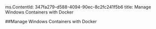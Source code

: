 ms.ContentId: 347fa279-d588-4094-90ec-8c2fc241f5b6
title: Manage Windows Containers with Docker

##Manage Windows Containers with Docker